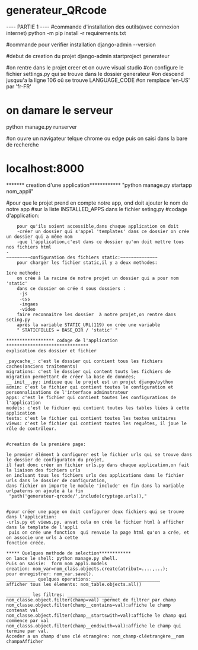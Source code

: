 # generateur_QRcode
---- PARTIE 1 ----
#commande d'installation des outils(avec connexion internet)
python -m pip install -r requirements.txt

#commande pour verifier installation
django-admin --version

#debut de creation du projet
django-admin startproject generateur

#on rentre dans le projet creer et on ouvre visual studio
#on configure le fichier settings.py qui se trouve dans le dossier generateur
#on descend jusquu'a la ligne 106 oû se trouve LANGUAGE_CODE
#on remplace 'en-US' par 'fr-FR'

# on damare le serveur
python manage.py runserver

#on ouvre un navigateur telque chrome ou edge puis on saisi dans la bare de recherche
# localhost:8000

******* creation d'une application************
"python manage.py startapp nom_appli"

#pour que le projet prend en compte notre app, ond doit ajouter le nom de notre app
#sur la liste INSTALLED_APPS dans le fichier seting.py
#codage d'application:
~~~~configuration des templates~~~~: 
	pour qu'ils soient accessible,dans chaque application on doit
	-créer un dossier qui s'appel 'templates' dans ce dossier on crée un dossier qui a même nom 
	-que l'application,c'est dans ce dossier qu'on doit mettre tous nos fichiers html
-
~~~~~~~~~configuration des fichiers static:~~~~~~~~~~~~~~
	pour charger les fichier static,il y a deux methodes:

1ere methode:
	on crée à la racine de notre projet un dossier qui a pour nom 'static'
	dans ce dossier on crée 4 sous dossiers :
	 -js
	 -css
	 -imgaes
	 -video	
	faire reconnaitre les dossier  à notre projet,on rentre dans seting.py
	aprés la variable STATIC_URL(119) on crée une variable
	" STATICFILLES = BASE_DIR / 'static' "

****************** codage de l'application *******************************
explication des dossier et fichier

_paycache_: c'est le dossier qui contient tous les fichiers caches(anciens traitements)
migrations: c'est le dossier qui content touts les fichiers de migration permettant de créer la base de données;
__ init__.py: indique que le projet est un projet django/python
admin: c'est le fichier qui contient toutes le configuration et personnalisations de l'interface adminstrateur
apps: c'est le fichier qui contient toutes les configurations de l'application
models: c'est le fichier qui contient toutes les tables liées à cette application
tests: c'est le fichier qui contient toutes les textes unitaires
views: c'est le fichier qui contient toutes les requêtes, il joue le rôle de contrôleur.


#creation de la première page:

le premier élément à configurer est le fichier urls qui se trouve dans le dossier de configuraton du projet,
il faut donc créer un fichier urls.py dans chaque application,on fait la liaison des fichiers urls
en incluant tous les fichiers urls des applications dans le fichier urls dans le dossier de configuration,
dans fichier on importe le module 'include' en fin dans la variable urlpaterns on ajoute à la fin
 "path('generateur-qrcode/',include(cryptage.urls)),"


#pour créer une page on doit configurer deux fichiers qui se trouve dans l'application:
-urls.py et views.py, anvat cela on crée le fichier html à afficher dans le template de l'appli
 puis on crée une fonction  qui renvoie la page html qu'on a crée, et on associe une urls à cette
fonction créée.

***** Quelques methode de selection************
on lance le shell: python manage.py shell.
Puis on saisie:  form nom_appli.models
creation: nom_var=nom_class.objects.create(atribut=....,...);
pour enregistrer: nom_var.save().
___________ quelques operations:__________________________
afficher tous les élements: nom_table.objects.all()

_________ les filtres: _________________
nom_classe.object.filter(champ=val) :permet de filtrer par champ
nom_classe.object.filter(champ__contains=val):affiche le champ contenat val
nom_classe.object.filter(champ__startswith=val):affiche le champ qui commence par val
nom_classs.object.filter(champ__endswith=val):affiche le champ qui termine par val.
Acceder a un champ d'une clé etrangère: nom_champ-cléetrangère__nom champaAfficher
